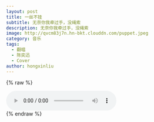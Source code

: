 ```yaml
---
layout: post
title: 一丝不挂
subtitle: 无奈你我牵过手，没绳索
description: 无奈你我牵过手，没绳索
image: http://qvcm83j7n.hn-bkt.clouddn.com/puppet.jpeg
category: 音乐
tags: 
  - 翻唱
  - 陈奕迅
  - Cover
author: hongxinliu
---
```


{% raw %}
<div class="audio">
  <audio id="audio-clear" controls loop preload="auto">
    <source src="http://qvcm83j7n.hn-bkt.clouddn.com/clear.mp3" type="audio/mpeg">
  </audio>
  <div id="lyrics-clear">
  </div>
  <script type="module">
    import RabbitLyrics from "/assets/js/rabbit-lyrics.js";
    $.get("http://qvcm83j7n.hn-bkt.clouddn.com/clear.lrc", function(data, status) {
      $("#lyrics-clear").append(data);
      new RabbitLyrics({
        element: document.getElementById("lyrics-clear"),
        mediaElement: document.getElementById("audio-clear")
      });
    });
  </script>
</div>
{% endraw %}
